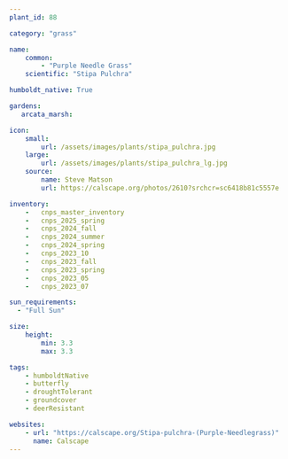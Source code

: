 ```yaml
---
plant_id: 88

category: "grass"

name: 
    common: 
        - "Purple Needle Grass"  
    scientific: "Stipa Pulchra" 

humboldt_native: True

gardens:
   arcata_marsh:  

icon: 
    small: 
        url: /assets/images/plants/stipa_pulchra.jpg 
    large: 
        url: /assets/images/plants/stipa_pulchra_lg.jpg 
    source: 
        name: Steve Matson 
        url: https://calscape.org/photos/2610?srchcr=sc6418b81c5557e

inventory: 
    -   cnps_master_inventory
    -   cnps_2025_spring
    -   cnps_2024_fall
    -   cnps_2024_summer
    -   cnps_2024_spring
    -   cnps_2023_10
    -   cnps_2023_fall
    -   cnps_2023_spring
    -   cnps_2023_05 
    -   cnps_2023_07 

sun_requirements:
  - "Full Sun"

size:
    height: 
        min: 3.3
        max: 3.3

tags:   
    - humboldtNative
    - butterfly
    - droughtTolerant
    - groundcover
    - deerResistant

websites:
    - url: "https://calscape.org/Stipa-pulchra-(Purple-Needlegrass)"
      name: Calscape
---
```


